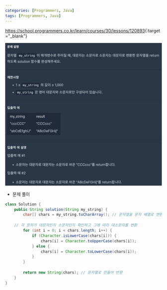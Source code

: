 ```yaml
---
categories: [Programmers, Java]
tags: [Programmers, Java] 
---
```


<https://school.programmers.co.kr/learn/courses/30/lessons/120893>{:target="_blank"}

![문제](/assets/img/programmers/java/%EB%8C%80%EB%AC%B8%EC%9E%90%EC%99%80_%EC%86%8C%EB%AC%B8%EC%9E%90.png)

- 문제 풀이

```java
class Solution {
    public String solution(String my_string) {
        char[] chars = my_string.toCharArray(); // 문자열을 문자 배열로 변환

	// 각 문자가 대문자인지 소문자인지 확인하고 그에 따라 대소문자를 변환
        for (int i = 0; i < chars.length; i++) {
            if (Character.isLowerCase(chars[i])) { 
                chars[i] = Character.toUpperCase(chars[i]);
            } else {
                chars[i] = Character.toLowerCase(chars[i]);
            }
        }

        return new String(chars); // 문자열로 만들어 반환
    }
}
```


